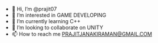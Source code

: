 - 👋 Hi, I’m @prajit07
- 👀 I’m interested in GAME DEVELOPING
- 🌱 I’m currently learning C++
- 💞️ I’m looking to collaborate on UNITY
- 📫 How to reach me PRAJITJANAKIRAMAN@GMAIL.COM

<!---
prajit07/prajit07 is a ✨ special ✨ repository because its `README.md` (this file) appears on your GitHub profile.
You can click the Preview link to take a look at your changes.
--->
